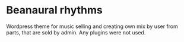# Beanaural rhythms
Wordpress theme for music selling and creating own mix by user from parts, that are sold by admin. Any plugins were not used.